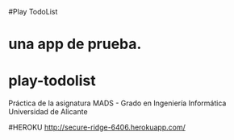 #Play TodoList

una app de prueba.
=======
play-todolist
=============

Práctica de la asignatura MADS - Grado en Ingeniería Informática Universidad de Alicante

#HEROKU
http://secure-ridge-6406.herokuapp.com/

